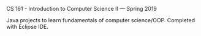 CS 161 - Introduction to Computer Science II — Spring 2019

Java projects to learn fundamentals of computer science/OOP. 
Completed with Eclipse IDE.